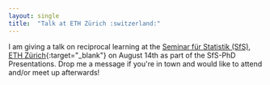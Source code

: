 ```yaml
---
layout: single
title:  "Talk at ETH Zürich :switzerland:"
---
```




I am giving a talk on reciprocal learning at the [Seminar für Statistik (SfS), ETH Zürich](https://math.ethz.ch/sfs/de){:target="_blank"} on August 14th as part of the SfS-PhD Presentations. Drop me a message if you're in town and would like to attend and/or meet up afterwards!